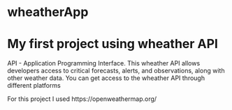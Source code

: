# wheatherApp
<h1> My first project using wheather API</h1>
API - Application Programming Interface.
This wheather API allows developers access to critical forecasts, alerts, 
and observations, along with other weather data.
You can get access to the wheather API through different platforms 
<p>For this project I used https://openweathermap.org/</p>
